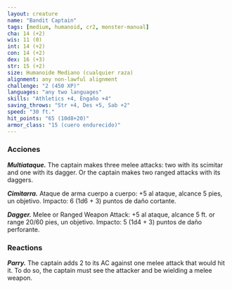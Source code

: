 ```yaml
---
layout: creature
name: "Bandit Captain"
tags: [medium, humanoid, cr2, monster-manual]
cha: 14 (+2)
wis: 11 (0)
int: 14 (+2)
con: 14 (+2)
dex: 16 (+3)
str: 15 (+2)
size: Humanoide Mediano (cualquier raza)
alignment: any non-lawful alignment
challenge: "2 (450 XP)"
languages: "any two languages"
skills: "Athletics +4, Engaño +4"
saving_throws: "Str +4, Des +5, Sab +2"
speed: "30 ft."
hit_points: "65 (10d8+20)"
armor_class: "15 (cuero endurecido)"
---
```


### Acciones

***Multiataque.*** The captain makes three melee attacks: two with its scimitar and one with its dagger. Or the captain makes two ranged attacks with its daggers.

***Cimitarra.*** Ataque de arma cuerpo a cuerpo: +5 al ataque, alcance 5 pies, un objetivo. Impacto: 6 (1d6 + 3) puntos de daño cortante.

***Dagger.*** Melee or Ranged Weapon Attack: +5 al ataque, alcance 5 ft. or range 20/60 pies, un objetivo. Impacto: 5 (1d4 + 3) puntos de daño perforante.

### Reactions

***Parry.*** The captain adds 2 to its AC against one melee attack that would hit it. To do so, the captain must see the attacker and be wielding a melee weapon.